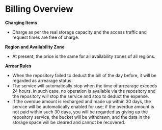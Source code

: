 # Billing Overview


**Charging Items**

 - Charge as per the real storage capacity and the access traffic and request times are free of charge.

**Region and Availability Zone**

 - At present, the price is the same for all availability zones of all regions.

**Arrear Rules**

 - When the repository failed to deduct the bill of the day before, it will be regarded as arrearage status.
 - The service will automatically stop when the time of arrearage exceeds 24 hours. In such case, no operation is available via the repository and the repository will stop the service and stop to deduct the expense.
 - If the overdue amount is recharged and made up within 30 days, the service will be automatically enabled for use; if the overdue amount is not paid within such 30 days, you will be regarded as giving up the repository service, the bucket will be withdrawn, and the data in the storage space will be cleared and cannot be recovered.
